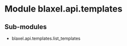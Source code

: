 Module blaxel.api.templates
===========================

Sub-modules
-----------
* blaxel.api.templates.list_templates